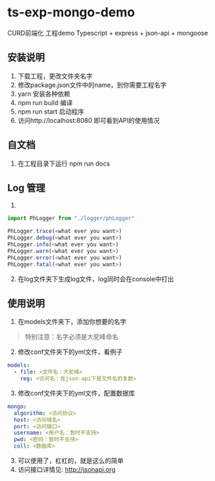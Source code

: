 # ts-exp-mongo-demo

CURD前端化 工程demo
Typescript + express + json-api + mongoose

## 安装说明
1. 下载工程，更改文件夹名字
2. 修改package.json文件中的name，到你需要工程名字
3. yarn 安装各种依赖
4. npm run build 编译
5. npm run start 启动程序
8. 访问http://localhost:8080 即可看到API的使用情况

## 自文档
1. 在工程目录下运行 npm run docs

## Log 管理
1. 
```ts
import PhLogger from "./logger/phLogger"

PhLogger.trace(<what ever you want>)
PhLogger.debug(<what ever you want>)
PhLogger.info(<what ever you want>)
PhLogger.warn(<what ever you want>)
PhLogger.error(<what ever you want>)
PhLogger.fatal(<what ever you want>)
```

2. 在log文件夹下生成log文件，log同时会在console中打出

## 使用说明
1. 在models文件夹下，添加你想要的名字
> 特别注意：名字必须是大驼峰命名
2. 修改conf文件夹下的yml文件，看例子
```yml
models:
  - file: <文件名：大驼峰>
    reg: <访问名：在json-api下是文件名的复数>
```
3. 修改conf文件夹下的yml文件，配置数据库
```yml
mongo:
  algorithm: <访问协议>
  host: <访问域名>
  port: <访问端口>
  username: <用户名：暂时不支持>
  pwd: <密码：暂时不支持>
  coll: <数据库>
```
3. 可以使用了，杠杠的，就是这么的简单
4. 访问接口详情见: http://jsonapi.org
